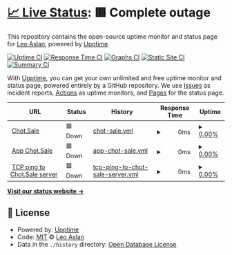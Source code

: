 # [📈 Live Status](https://leoaslan2603.github.io/leoaslan2603.github.io): <!--live status--> **🟥 Complete outage**

This repository contains the open-source uptime monitor and status page for [Leo Aslan](https://github.com/leoaslan2603), powered by [Upptime](https://github.com/upptime/upptime).

[![Uptime CI](https://github.com/leoaslan2603/leoaslan2603.github.io/workflows/Uptime%20CI/badge.svg)](https://github.com/leoaslan2603/leoaslan2603.github.io/actions?query=workflow%3A%22Uptime+CI%22)
[![Response Time CI](https://github.com/leoaslan2603/leoaslan2603.github.io/workflows/Response%20Time%20CI/badge.svg)](https://github.com/leoaslan2603/leoaslan2603.github.io/actions?query=workflow%3A%22Response+Time+CI%22)
[![Graphs CI](https://github.com/leoaslan2603/leoaslan2603.github.io/workflows/Graphs%20CI/badge.svg)](https://github.com/leoaslan2603/leoaslan2603.github.io/actions?query=workflow%3A%22Graphs+CI%22)
[![Static Site CI](https://github.com/leoaslan2603/leoaslan2603.github.io/workflows/Static%20Site%20CI/badge.svg)](https://github.com/leoaslan2603/leoaslan2603.github.io/actions?query=workflow%3A%22Static+Site+CI%22)
[![Summary CI](https://github.com/leoaslan2603/leoaslan2603.github.io/workflows/Summary%20CI/badge.svg)](https://github.com/leoaslan2603/leoaslan2603.github.io/actions?query=workflow%3A%22Summary+CI%22)

With [Upptime](https://upptime.js.org), you can get your own unlimited and free uptime monitor and status page, powered entirely by a GitHub repository. We use [Issues](https://github.com/leoaslan2603/leoaslan2603.github.io/issues) as incident reports, [Actions](https://github.com/leoaslan2603/leoaslan2603.github.io/actions) as uptime monitors, and [Pages](https://leoaslan2603.github.io/leoaslan2603.github.io) for the status page.

<!--start: status pages-->
<!-- This summary is generated by Upptime (https://github.com/upptime/upptime) -->
<!-- Do not edit this manually, your changes will be overwritten -->
<!-- prettier-ignore -->
| URL | Status | History | Response Time | Uptime |
| --- | ------ | ------- | ------------- | ------ |
| <img alt="" src="https://icons.duckduckgo.com/ip3/chot.sale.ico" height="13"> [Chot.Sale](https://chot.sale) | 🟥 Down | [chot-sale.yml](https://github.com/leoaslan2603/leoaslan2603.github.io/commits/HEAD/history/chot-sale.yml) | <details><summary><img alt="Response time graph" src="./graphs/chot-sale/response-time-week.png" height="20"> 0ms</summary><br><a href="https://leoaslan2603.github.io/leoaslan2603.github.io/history/chot-sale"><img alt="Response time 967" src="https://img.shields.io/endpoint?url=https%3A%2F%2Fraw.githubusercontent.com%2Fleoaslan2603%2Fleoaslan2603.github.io%2FHEAD%2Fapi%2Fchot-sale%2Fresponse-time.json"></a><br><a href="https://leoaslan2603.github.io/leoaslan2603.github.io/history/chot-sale"><img alt="24-hour response time 0" src="https://img.shields.io/endpoint?url=https%3A%2F%2Fraw.githubusercontent.com%2Fleoaslan2603%2Fleoaslan2603.github.io%2FHEAD%2Fapi%2Fchot-sale%2Fresponse-time-day.json"></a><br><a href="https://leoaslan2603.github.io/leoaslan2603.github.io/history/chot-sale"><img alt="7-day response time 0" src="https://img.shields.io/endpoint?url=https%3A%2F%2Fraw.githubusercontent.com%2Fleoaslan2603%2Fleoaslan2603.github.io%2FHEAD%2Fapi%2Fchot-sale%2Fresponse-time-week.json"></a><br><a href="https://leoaslan2603.github.io/leoaslan2603.github.io/history/chot-sale"><img alt="30-day response time 0" src="https://img.shields.io/endpoint?url=https%3A%2F%2Fraw.githubusercontent.com%2Fleoaslan2603%2Fleoaslan2603.github.io%2FHEAD%2Fapi%2Fchot-sale%2Fresponse-time-month.json"></a><br><a href="https://leoaslan2603.github.io/leoaslan2603.github.io/history/chot-sale"><img alt="1-year response time 0" src="https://img.shields.io/endpoint?url=https%3A%2F%2Fraw.githubusercontent.com%2Fleoaslan2603%2Fleoaslan2603.github.io%2FHEAD%2Fapi%2Fchot-sale%2Fresponse-time-year.json"></a></details> | <details><summary><a href="https://leoaslan2603.github.io/leoaslan2603.github.io/history/chot-sale">0.00%</a></summary><a href="https://leoaslan2603.github.io/leoaslan2603.github.io/history/chot-sale"><img alt="All-time uptime 51.22%" src="https://img.shields.io/endpoint?url=https%3A%2F%2Fraw.githubusercontent.com%2Fleoaslan2603%2Fleoaslan2603.github.io%2FHEAD%2Fapi%2Fchot-sale%2Fuptime.json"></a><br><a href="https://leoaslan2603.github.io/leoaslan2603.github.io/history/chot-sale"><img alt="24-hour uptime 0.00%" src="https://img.shields.io/endpoint?url=https%3A%2F%2Fraw.githubusercontent.com%2Fleoaslan2603%2Fleoaslan2603.github.io%2FHEAD%2Fapi%2Fchot-sale%2Fuptime-day.json"></a><br><a href="https://leoaslan2603.github.io/leoaslan2603.github.io/history/chot-sale"><img alt="7-day uptime 0.00%" src="https://img.shields.io/endpoint?url=https%3A%2F%2Fraw.githubusercontent.com%2Fleoaslan2603%2Fleoaslan2603.github.io%2FHEAD%2Fapi%2Fchot-sale%2Fuptime-week.json"></a><br><a href="https://leoaslan2603.github.io/leoaslan2603.github.io/history/chot-sale"><img alt="30-day uptime 0.00%" src="https://img.shields.io/endpoint?url=https%3A%2F%2Fraw.githubusercontent.com%2Fleoaslan2603%2Fleoaslan2603.github.io%2FHEAD%2Fapi%2Fchot-sale%2Fuptime-month.json"></a><br><a href="https://leoaslan2603.github.io/leoaslan2603.github.io/history/chot-sale"><img alt="1-year uptime 0.00%" src="https://img.shields.io/endpoint?url=https%3A%2F%2Fraw.githubusercontent.com%2Fleoaslan2603%2Fleoaslan2603.github.io%2FHEAD%2Fapi%2Fchot-sale%2Fuptime-year.json"></a></details>
| <img alt="" src="https://icons.duckduckgo.com/ip3/app.chot.sale.ico" height="13"> [App Chot.Sale](https://app.chot.sale) | 🟥 Down | [app-chot-sale.yml](https://github.com/leoaslan2603/leoaslan2603.github.io/commits/HEAD/history/app-chot-sale.yml) | <details><summary><img alt="Response time graph" src="./graphs/app-chot-sale/response-time-week.png" height="20"> 0ms</summary><br><a href="https://leoaslan2603.github.io/leoaslan2603.github.io/history/app-chot-sale"><img alt="Response time 841" src="https://img.shields.io/endpoint?url=https%3A%2F%2Fraw.githubusercontent.com%2Fleoaslan2603%2Fleoaslan2603.github.io%2FHEAD%2Fapi%2Fapp-chot-sale%2Fresponse-time.json"></a><br><a href="https://leoaslan2603.github.io/leoaslan2603.github.io/history/app-chot-sale"><img alt="24-hour response time 0" src="https://img.shields.io/endpoint?url=https%3A%2F%2Fraw.githubusercontent.com%2Fleoaslan2603%2Fleoaslan2603.github.io%2FHEAD%2Fapi%2Fapp-chot-sale%2Fresponse-time-day.json"></a><br><a href="https://leoaslan2603.github.io/leoaslan2603.github.io/history/app-chot-sale"><img alt="7-day response time 0" src="https://img.shields.io/endpoint?url=https%3A%2F%2Fraw.githubusercontent.com%2Fleoaslan2603%2Fleoaslan2603.github.io%2FHEAD%2Fapi%2Fapp-chot-sale%2Fresponse-time-week.json"></a><br><a href="https://leoaslan2603.github.io/leoaslan2603.github.io/history/app-chot-sale"><img alt="30-day response time 0" src="https://img.shields.io/endpoint?url=https%3A%2F%2Fraw.githubusercontent.com%2Fleoaslan2603%2Fleoaslan2603.github.io%2FHEAD%2Fapi%2Fapp-chot-sale%2Fresponse-time-month.json"></a><br><a href="https://leoaslan2603.github.io/leoaslan2603.github.io/history/app-chot-sale"><img alt="1-year response time 0" src="https://img.shields.io/endpoint?url=https%3A%2F%2Fraw.githubusercontent.com%2Fleoaslan2603%2Fleoaslan2603.github.io%2FHEAD%2Fapi%2Fapp-chot-sale%2Fresponse-time-year.json"></a></details> | <details><summary><a href="https://leoaslan2603.github.io/leoaslan2603.github.io/history/app-chot-sale">0.00%</a></summary><a href="https://leoaslan2603.github.io/leoaslan2603.github.io/history/app-chot-sale"><img alt="All-time uptime 51.21%" src="https://img.shields.io/endpoint?url=https%3A%2F%2Fraw.githubusercontent.com%2Fleoaslan2603%2Fleoaslan2603.github.io%2FHEAD%2Fapi%2Fapp-chot-sale%2Fuptime.json"></a><br><a href="https://leoaslan2603.github.io/leoaslan2603.github.io/history/app-chot-sale"><img alt="24-hour uptime 0.00%" src="https://img.shields.io/endpoint?url=https%3A%2F%2Fraw.githubusercontent.com%2Fleoaslan2603%2Fleoaslan2603.github.io%2FHEAD%2Fapi%2Fapp-chot-sale%2Fuptime-day.json"></a><br><a href="https://leoaslan2603.github.io/leoaslan2603.github.io/history/app-chot-sale"><img alt="7-day uptime 0.00%" src="https://img.shields.io/endpoint?url=https%3A%2F%2Fraw.githubusercontent.com%2Fleoaslan2603%2Fleoaslan2603.github.io%2FHEAD%2Fapi%2Fapp-chot-sale%2Fuptime-week.json"></a><br><a href="https://leoaslan2603.github.io/leoaslan2603.github.io/history/app-chot-sale"><img alt="30-day uptime 0.00%" src="https://img.shields.io/endpoint?url=https%3A%2F%2Fraw.githubusercontent.com%2Fleoaslan2603%2Fleoaslan2603.github.io%2FHEAD%2Fapi%2Fapp-chot-sale%2Fuptime-month.json"></a><br><a href="https://leoaslan2603.github.io/leoaslan2603.github.io/history/app-chot-sale"><img alt="1-year uptime 0.00%" src="https://img.shields.io/endpoint?url=https%3A%2F%2Fraw.githubusercontent.com%2Fleoaslan2603%2Fleoaslan2603.github.io%2FHEAD%2Fapi%2Fapp-chot-sale%2Fuptime-year.json"></a></details>
| <img alt="" src="https://icons.duckduckgo.com/ip3/null.ico" height="13"> [TCP ping to Chot.Sale server](125.212.238.170) | 🟥 Down | [tcp-ping-to-chot-sale-server.yml](https://github.com/leoaslan2603/leoaslan2603.github.io/commits/HEAD/history/tcp-ping-to-chot-sale-server.yml) | <details><summary><img alt="Response time graph" src="./graphs/tcp-ping-to-chot-sale-server/response-time-week.png" height="20"> 0ms</summary><br><a href="https://leoaslan2603.github.io/leoaslan2603.github.io/history/tcp-ping-to-chot-sale-server"><img alt="Response time 0" src="https://img.shields.io/endpoint?url=https%3A%2F%2Fraw.githubusercontent.com%2Fleoaslan2603%2Fleoaslan2603.github.io%2FHEAD%2Fapi%2Ftcp-ping-to-chot-sale-server%2Fresponse-time.json"></a><br><a href="https://leoaslan2603.github.io/leoaslan2603.github.io/history/tcp-ping-to-chot-sale-server"><img alt="24-hour response time 0" src="https://img.shields.io/endpoint?url=https%3A%2F%2Fraw.githubusercontent.com%2Fleoaslan2603%2Fleoaslan2603.github.io%2FHEAD%2Fapi%2Ftcp-ping-to-chot-sale-server%2Fresponse-time-day.json"></a><br><a href="https://leoaslan2603.github.io/leoaslan2603.github.io/history/tcp-ping-to-chot-sale-server"><img alt="7-day response time 0" src="https://img.shields.io/endpoint?url=https%3A%2F%2Fraw.githubusercontent.com%2Fleoaslan2603%2Fleoaslan2603.github.io%2FHEAD%2Fapi%2Ftcp-ping-to-chot-sale-server%2Fresponse-time-week.json"></a><br><a href="https://leoaslan2603.github.io/leoaslan2603.github.io/history/tcp-ping-to-chot-sale-server"><img alt="30-day response time 0" src="https://img.shields.io/endpoint?url=https%3A%2F%2Fraw.githubusercontent.com%2Fleoaslan2603%2Fleoaslan2603.github.io%2FHEAD%2Fapi%2Ftcp-ping-to-chot-sale-server%2Fresponse-time-month.json"></a><br><a href="https://leoaslan2603.github.io/leoaslan2603.github.io/history/tcp-ping-to-chot-sale-server"><img alt="1-year response time 0" src="https://img.shields.io/endpoint?url=https%3A%2F%2Fraw.githubusercontent.com%2Fleoaslan2603%2Fleoaslan2603.github.io%2FHEAD%2Fapi%2Ftcp-ping-to-chot-sale-server%2Fresponse-time-year.json"></a></details> | <details><summary><a href="https://leoaslan2603.github.io/leoaslan2603.github.io/history/tcp-ping-to-chot-sale-server">0.00%</a></summary><a href="https://leoaslan2603.github.io/leoaslan2603.github.io/history/tcp-ping-to-chot-sale-server"><img alt="All-time uptime 28.70%" src="https://img.shields.io/endpoint?url=https%3A%2F%2Fraw.githubusercontent.com%2Fleoaslan2603%2Fleoaslan2603.github.io%2FHEAD%2Fapi%2Ftcp-ping-to-chot-sale-server%2Fuptime.json"></a><br><a href="https://leoaslan2603.github.io/leoaslan2603.github.io/history/tcp-ping-to-chot-sale-server"><img alt="24-hour uptime 0.00%" src="https://img.shields.io/endpoint?url=https%3A%2F%2Fraw.githubusercontent.com%2Fleoaslan2603%2Fleoaslan2603.github.io%2FHEAD%2Fapi%2Ftcp-ping-to-chot-sale-server%2Fuptime-day.json"></a><br><a href="https://leoaslan2603.github.io/leoaslan2603.github.io/history/tcp-ping-to-chot-sale-server"><img alt="7-day uptime 0.00%" src="https://img.shields.io/endpoint?url=https%3A%2F%2Fraw.githubusercontent.com%2Fleoaslan2603%2Fleoaslan2603.github.io%2FHEAD%2Fapi%2Ftcp-ping-to-chot-sale-server%2Fuptime-week.json"></a><br><a href="https://leoaslan2603.github.io/leoaslan2603.github.io/history/tcp-ping-to-chot-sale-server"><img alt="30-day uptime 0.00%" src="https://img.shields.io/endpoint?url=https%3A%2F%2Fraw.githubusercontent.com%2Fleoaslan2603%2Fleoaslan2603.github.io%2FHEAD%2Fapi%2Ftcp-ping-to-chot-sale-server%2Fuptime-month.json"></a><br><a href="https://leoaslan2603.github.io/leoaslan2603.github.io/history/tcp-ping-to-chot-sale-server"><img alt="1-year uptime 0.00%" src="https://img.shields.io/endpoint?url=https%3A%2F%2Fraw.githubusercontent.com%2Fleoaslan2603%2Fleoaslan2603.github.io%2FHEAD%2Fapi%2Ftcp-ping-to-chot-sale-server%2Fuptime-year.json"></a></details>

<!--end: status pages-->

[**Visit our status website →**](https://leoaslan2603.github.io/leoaslan2603.github.io)

## 📄 License

- Powered by: [Upptime](https://github.com/upptime/upptime)
- Code: [MIT](./LICENSE) © [Leo Aslan](https://github.com/leoaslan2603)
- Data in the `./history` directory: [Open Database License](https://opendatacommons.org/licenses/odbl/1-0/)
